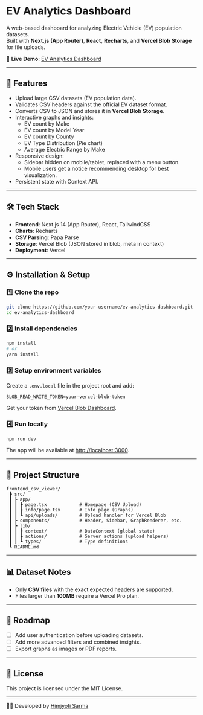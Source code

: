 # EV Analytics Dashboard

A web-based dashboard for analyzing Electric Vehicle (EV) population datasets.  
Built with **Next.js (App Router)**, **React**, **Recharts**, and **Vercel Blob Storage** for file uploads.

🚀 **Live Demo**: [EV Analytics Dashboard](https://analytics-dashboard-assessment-seven-lake.vercel.app/)

---

## 📌 Features

- Upload large CSV datasets (EV population data).
- Validates CSV headers against the official EV dataset format.
- Converts CSV to JSON and stores it in **Vercel Blob Storage**.
- Interactive graphs and insights:
  - EV count by Make
  - EV count by Model Year
  - EV count by County
  - EV Type Distribution (Pie chart)
  - Average Electric Range by Make
- Responsive design:
  - Sidebar hidden on mobile/tablet, replaced with a menu button.
  - Mobile users get a notice recommending desktop for best visualization.
- Persistent state with Context API.

---

## 🛠 Tech Stack

- **Frontend**: Next.js 14 (App Router), React, TailwindCSS
- **Charts**: Recharts
- **CSV Parsing**: Papa Parse
- **Storage**: Vercel Blob (JSON stored in blob, meta in context)
- **Deployment**: Vercel

---

## ⚙️ Installation & Setup

### 1️⃣ Clone the repo

```bash
git clone https://github.com/your-username/ev-analytics-dashboard.git
cd ev-analytics-dashboard
```

### 2️⃣ Install dependencies

```bash
npm install
# or
yarn install
```

### 3️⃣ Setup environment variables

Create a `.env.local` file in the project root and add:

```env
BLOB_READ_WRITE_TOKEN=your-vercel-blob-token
```

Get your token from [Vercel Blob Dashboard](https://vercel.com/dashboard/storage).

### 4️⃣ Run locally

```bash
npm run dev
```

The app will be available at [http://localhost:3000](http://localhost:3000).

---

## 📂 Project Structure

```
frontend_csv_viewer/
 ┣ src/
 ┃ ┣ app/
 ┃ ┃ ┣ page.tsx            # Homepage (CSV Upload)
 ┃ ┃ ┣ info/page.tsx       # Info page (Graphs)
 ┃ ┃ ┗ api/uploads/        # Upload handler for Vercel Blob
 ┃ ┣ components/           # Header, Sidebar, GraphRenderer, etc.
 ┃ ┣ lib/
 ┃ ┃ ┣ context/            # DataContext (global state)
 ┃ ┃ ┣ actions/            # Server actions (upload helpers)
 ┃ ┃ ┗ types/              # Type definitions
 ┗ README.md
```

---

## 📊 Dataset Notes

- Only **CSV files** with the exact expected headers are supported.
- Files larger than **100MB** require a Vercel Pro plan.

---

## 📌 Roadmap

- [ ] Add user authentication before uploading datasets.
- [ ] Add more advanced filters and combined insights.
- [ ] Export graphs as images or PDF reports.

---

## 📝 License

This project is licensed under the MIT License.

---

👨‍💻 Developed by [Himjyoti Sarma](https://www.linkedin.com/in/himjyoti-sarma-aa3b2719a/)
